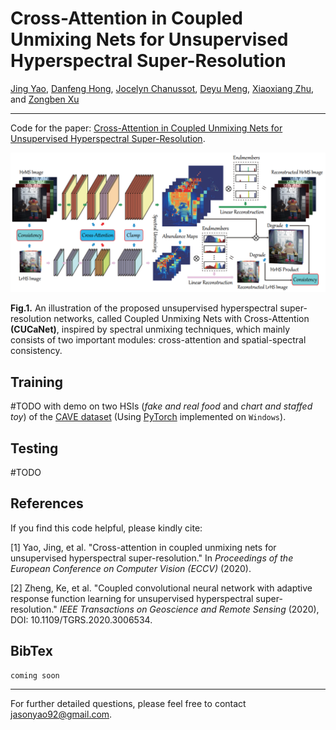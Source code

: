 # Cross-Attention in Coupled Unmixing Nets for Unsupervised Hyperspectral Super-Resolution

[Jing Yao](https://scholar.google.com/citations?user=1SHd5ygAAAAJ&hl=en), [Danfeng Hong](https://sites.google.com/view/danfeng-hong), [Jocelyn Chanussot](https://scholar.google.com/citations?user=6owK2OQAAAAJ&hl=en), [Deyu Meng](https://scholar.google.com/citations?user=an6w-64AAAAJ&hl=en), [Xiaoxiang Zhu](https://scholar.google.com/citations?user=CNakdIgAAAAJ&hl=en), and [Zongben Xu](http://en.xjtu.edu.cn/info/1017/1632.htm)

___________

Code for the paper: [Cross-Attention in Coupled Unmixing Nets for Unsupervised Hyperspectral Super-Resolution](https://arxiv.org/pdf/2007.05230.pdf).

<img src="Imgs/workflow_CUCa.png" width="666px"/>

**Fig.1.** An illustration of the proposed unsupervised hyperspectral super-resolution networks, called Coupled Unmixing Nets with Cross-Attention **(CUCaNet)**, inspired by spectral unmixing techniques, which mainly consists of two important modules: cross-attention and spatial-spectral consistency.

## Training
#TODO with demo on two HSIs (*fake and real food* and *chart and staffed toy*) of the [CAVE dataset](http://www.cs.columbia.edu/CAVE/databases/multispectral) (Using [PyTorch](https://pytorch.org/) implemented on `Windows`).

## Testing
#TODO

## References
If you find this code helpful, please kindly cite:

[1] Yao, Jing, et al. "Cross-attention in coupled unmixing nets for unsupervised hyperspectral super-resolution." In *Proceedings of the European Conference on Computer Vision (ECCV)* (2020).

[2] Zheng, Ke, et al. "Coupled convolutional neural network with adaptive response function learning for unsupervised hyperspectral super-resolution." *IEEE Transactions on Geoscience and Remote Sensing* (2020), DOI: 10.1109/TGRS.2020.3006534.

## BibTex

```
coming soon
```

----------
For further detailed questions, please feel free to contact jasonyao92@gmail.com.
